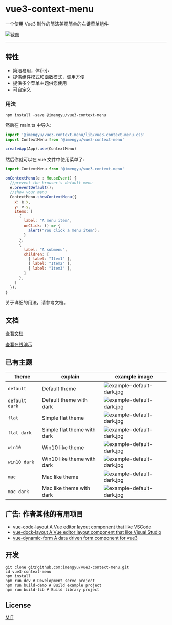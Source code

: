 
# vue3-context-menu

一个使用 Vue3 制作的简洁美观简单的右键菜单组件

![截图](https://raw.githubusercontent.com/imengyu/vue3-context-menu/main/screenshot/first.png)

---

## 特性

* 简洁易用，体积小
* 提供组件模式和函数模式，调用方便
* 提供多个菜单主题供您使用
* 可自定义

### 用法

```
npm install -save @imengyu/vue3-context-menu
```

然后在 main.ts 中导入:

```js
import '@imengyu/vue3-context-menu/lib/vue3-context-menu.css'
import ContextMenu from '@imengyu/vue3-context-menu'

createApp(App).use(ContextMenu)     
```

然后你就可以在 vue 文件中使用菜单了:

```js
import ContextMenu from '@imengyu/vue3-context-menu'

onContextMenu(e : MouseEvent) {
  //prevent the browser's default menu
  e.preventDefault();
  //show your menu
  ContextMenu.showContextMenu({
    x: e.x,
    y: e.y,
    items: [
      { 
        label: "A menu item", 
        onClick: () => {
          alert("You click a menu item");
        }
      },
      { 
        label: "A submenu", 
        children: [
          { label: "Item1" },
          { label: "Item2" },
          { label: "Item3" },
        ]
      },
    ]
  }); 
}
```

关于详细的用法，请参考文档。

## 文档

[查看文档](https://docs.imengyu.top/vue3-context-menu-docs/)

[查看在线演示](https://docs.imengyu.top/vue3-context-menu-demo/)

## 已有主题

|theme|explain|example image|
|--|--|--|
|`default`|Default theme|![example-default-dark.jpg](https://raw.githubusercontent.com/imengyu/vue3-context-menu/main/screenshot/example-default.jpg)|
|`default dark`|Default theme with dark|![example-default-dark.jpg](https://raw.githubusercontent.com/imengyu/vue3-context-menu/main/screenshot/example-default-dark.jpg)|
|`flat`|Simple flat theme|![example-default-dark.jpg](https://raw.githubusercontent.com/imengyu/vue3-context-menu/main/screenshot/example-flat.jpg)|
|`flat dark`|Simple flat theme with dark|![example-default-dark.jpg](https://raw.githubusercontent.com/imengyu/vue3-context-menu/main/screenshot/example-flat-dark.jpg)|
|`win10`|Win10 like theme|![example-default-dark.jpg](https://raw.githubusercontent.com/imengyu/vue3-context-menu/main/screenshot/example-win10.jpg)|
|`win10 dark`|Win10 like theme with dark|![example-default-dark.jpg](https://raw.githubusercontent.com/imengyu/vue3-context-menu/main/screenshot/example-win10-dark.jpg)|
|`mac`|Mac like theme|![example-default-dark.jpg](https://raw.githubusercontent.com/imengyu/vue3-context-menu/main/screenshot/example-mac.jpg)|
|`mac dark`|Mac like theme with dark|![example-default-dark.jpg](https://raw.githubusercontent.com/imengyu/vue3-context-menu/main/screenshot/example-mac-dark.jpg)|

## 广告: 作者其他的有用项目

* [vue-code-layout A Vue editor layout component that like VSCode](https://github.com/imengyu/vue-code-layout)
* [vue-dock-layout A Vue editor layout component that like Visual Studio](https://github.com/imengyu/vue-dock-layout)
* [vue-dynamic-form A data driven form component for vue3](https://github.com/imengyu/vue-dynamic-form)

## 开发

```shell
git clone git@github.com:imengyu/vue3-context-menu.git
cd vue3-context-menu
npm install
npm run dev # Development serve project
npm run build-demo # Build example project
npm run build-lib # Build library project
```

## License

[MIT](./LICENSE)
